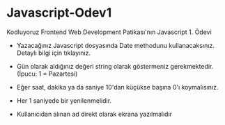 # Javascript-Odev1
Kodluyoruz Frontend Web Development Patikası'nın Javascript 1. Ödevi

* Yazacağınız Javascript dosyasında Date methodunu kullanacaksınız. Detaylı bilgi için tıklayınız.

* Gün olarak aldığınız değeri string olarak göstermeniz gerekmektedir. (İpucu: 1 = Pazartesi)

* Eğer saat, dakika ya da saniye 10'dan küçükse başına 0'ı koymalısınız.

* Her 1 saniyede bir yenilenmelidir.

* Kullanıcıdan alınan ad direkt olarak ekrana yazılmalıdır
